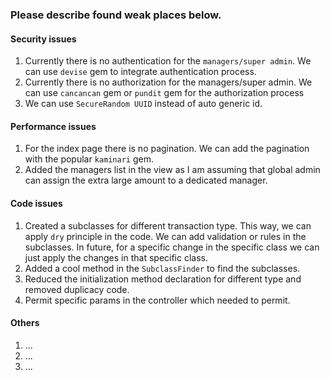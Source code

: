### Please describe found weak places below.

#### Security issues

1. Currently there is no authentication for the `managers/super admin`. We can use `devise` gem to integrate authentication process.
2. Currently there is no authorization for the managers/super admin. We can use `cancancan` gem or `pundit` gem for the authorization process
3. We can use `SecureRandom UUID` instead of auto generic id.

#### Performance issues

1. For the index page there is no pagination. We can add the pagination with the popular `kaminari` gem.
2. Added the managers list in the view as I am assuming that global admin can assign the extra large amount to a dedicated manager.

#### Code issues

1. Created a subclasses for different transaction type. This way, we can apply `dry` principle in the code. We can add validation or rules in the subclasses. In future, for a specific change in the specific class we can just apply the changes in that specific class.
2. Added a cool method in the `SubclassFinder` to find the subclasses.
3. Reduced the initialization method declaration for different type and removed duplicacy code.
4. Permit specific params in the controller which needed to permit.
#### Others

1. ...
2. ...
3. ...
